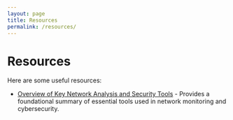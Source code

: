 ```yaml
---
layout: page
title: Resources
permalink: /resources/
---
```


# Resources

Here are some useful resources:

- [Overview of Key Network Analysis and Security Tools]() - Provides a foundational summary of essential tools used in network monitoring and cybersecurity.
